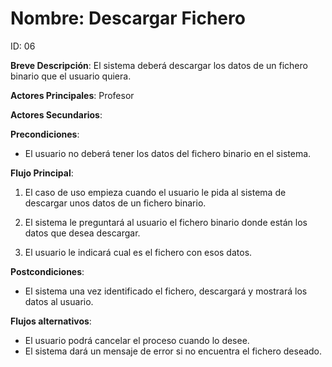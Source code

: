 # Nombre: Descargar Fichero

ID: 06

**Breve Descripción**: El sistema deberá descargar los datos de un fichero binario que el usuario quiera.

**Actores Principales**: Profesor

**Actores Secundarios**: 

**Precondiciones**:

   * El usuario no deberá tener los datos del fichero binario en el sistema.

**Flujo Principal**:

   1. El caso de uso empieza cuando el usuario le pida al sistema de descargar unos datos de un fichero binario.

   2. El sistema le preguntará al usuario el fichero binario donde están los datos que desea descargar.

   3. El usuario le indicará cual es el fichero con esos datos.

**Postcondiciones**:

   * El sistema una vez identificado el fichero, descargará y mostrará los datos al usuario.

**Flujos alternativos**:

   * El usuario podrá cancelar el proceso cuando lo desee.
   * El sistema dará un mensaje de error si no encuentra el fichero deseado.
